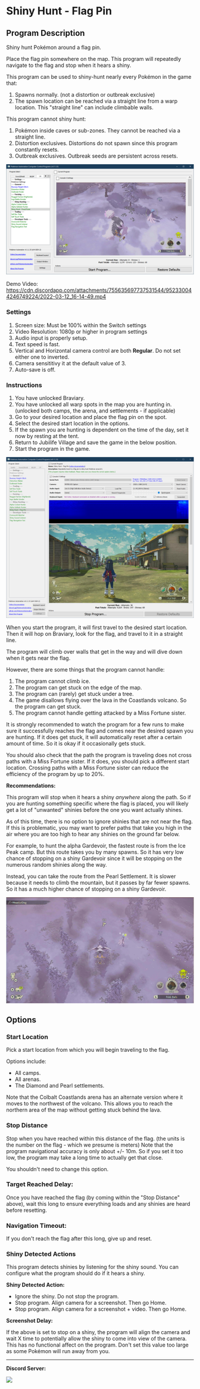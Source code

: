 ﻿# Shiny Hunt - Flag Pin

## Program Description

Shiny hunt Pokémon around a flag pin.

Place the flag pin somewhere on the map. This program will repeatedly navigate to the flag and stop when it hears a shiny.

This program can be used to shiny-hunt nearly every Pokémon in the game that:
1. Spawns normally. (not a distortion or outbreak exclusive)
2. The spawn location can be reached via a straight line from a warp location. This "straight line" can include climbable walls.

This program cannot shiny hunt:
1. Pokémon inside caves or sub-zones. They cannot be reached via a straight line.
2. Distortion exclusives. Distortions do not spawn since this program constantly resets.
3. Outbreak exclusives. Outbreak seeds are persistent across resets.


<img src="images/ShinyHunt-FlagPin-0.png">

Demo Video: https://cdn.discordapp.com/attachments/755635697737531544/952330044246749224/2022-03-12_16-14-49.mp4


### Settings

1. Screen size: Must be 100% within the Switch settings
2. Video Resolution: 1080p or higher in program settings
3. Audio input is properly setup.
4. Text speed is fast.
5. Vertical and Horizontal camera control are both **Regular**. Do not set either one to inverted.
6. Camera sensititivy it at the default value of 3.
7. Auto-save is off.


### Instructions

1. You have unlocked Braviary.
2. You have unlocked all warp spots in the map you are hunting in. (unlocked both camps, the arena, and settlements - if applicable)
3. Go to your desired location and place the flag pin on the spot.
4. Select the desired start location in the options.
5. If the spawn you are hunting is dependent on the time of the day, set it now by resting at the tent.
6. Return to Jubilife Village and save the game in the below position.
7. Start the program in the game.

<img src="images/ShinyHunt-FlagPin-1.png">

When you start the program, it will first travel to the desired start location. Then it will hop on Braviary, look for the flag, and travel to it in a straight line.

The program will climb over walls that get in the way and will dive down when it gets near the flag.

However, there are some things that the program cannot handle:
1. The program cannot climb ice.
2. The program can get stuck on the edge of the map.
3. The program can (rarely) get stuck under a tree.
4. The game disallows flying over the lava in the Coastlands volcano. So the program can get stuck.
5. The program cannot handle getting attacked by a Miss Fortune sister.

It is strongly recommended to watch the program for a few runs to make sure it successfully reaches the flag and comes near the desired spawn you are hunting. If it does get stuck, it will automatically reset after a certain amount of time. So it is okay if it occasionally gets stuck.

You should also check that the path the program is traveling does not cross paths with a Miss Fortune sister. If it does, you should pick a different start location. Crossing paths with a Miss Fortune sister can reduce the efficiency of the program by up to 20%.


**Recommendations:**

This program will stop when it hears a shiny *anywhere* along the path. So if you are hunting something specific where the flag is placed, you will likely get a lot of "unwanted" shinies before the one you want actually shines.

As of this time, there is no option to ignore shinies that are not near the flag. If this is problematic, you may want to prefer paths that take you high in the air where you are too high to hear any shinies on the ground far below.


For example, to hunt the alpha Gardevoir, the fastest route is from the Ice Peak camp. But this route takes you by many spawns. So it has very low chance of stopping on a shiny Gardevoir since it will be stopping on the numerous random shinies along the way.

Instead, you can take the route from the Pearl Settlement. It is slower because it needs to climb the mountain, but it passes by far fewer spawns. So it has a much higher chance of stopping on a shiny Gardevoir.

<img src="images/ShinyHunt-FlagPin-2.jpg">



## Options


### Start Location

Pick a start location from which you will begin traveling to the flag.

Options include:
- All camps.
- All arenas.
- The Diamond and Pearl settlements.

Note that the Colbalt Coastlands arena has an alternate version where it moves to the northwest of the volcano. This allows you to reach the northern area of the map without getting stuck behind the lava.


### Stop Distance

Stop when you have reached within this distance of the flag. (the units is the number on the flag - which we presume is meters)
Note that the program navigational accuracy is only about +/- 10m. So if you set it too low, the program may take a long time to actually get that close.

You shouldn't need to change this option.


### Target Reached Delay:

Once you have reached the flag (by coming within the "Stop Distance" above), wait this long to ensure everything loads and any shinies are heard before resetting.


### Navigation Timeout:

If you don't reach the flag after this long, give up and reset.


### Shiny Detected Actions

This program detects shinies by listening for the shiny sound. You can configure what the program should do if it hears a shiny.

**Shiny Detected Action:**
- Ignore the shiny. Do not stop the program.
- Stop program. Align camera for a screenshot. Then go Home.
- Stop program. Align camera for a screenshot + video. Then go Home.

**Screenshot Delay:**

If the above is set to stop on a shiny, the program will align the camera and wait X time to potentially allow the shiny to come into view of the camera.
This has no functional affect on the program. Don't set this value too large as some Pokémon will run away from you.


<hr>

**Discord Server:** 

[<img src="https://canary.discordapp.com/api/guilds/695809740428673034/widget.png?style=banner2">](https://discord.gg/cQ4gWxN)
